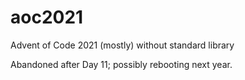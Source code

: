 # aoc2021
Advent of Code 2021 (mostly) without standard library

Abandoned after Day 11; possibly rebooting next year.

